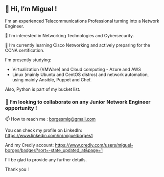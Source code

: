 <b><h2>👋 Hi, I’m Miguel !</h2></b>
 
 I'm an experienced Telecommunications Professional turning into a Network Engineer.

 👀 I’m interested in Networking Technologies and Cybersecurity.
 
 🌱 I’m currently learning Cisco Networking and actively preparing for the CCNA certification.
 
I'm presently studying:</br> 
+ Virtualization (VMWare) and Cloud computing - Azure and AWS 
+ Linux (mainly Ubuntu and CentOS distros) and network automation, using mainly Ansible, Puppet and Chef.
 
 Also, Python is part of my bucket list.
 
 <h3>💞️ I’m looking to collaborate on any Junior Network Engineer opportunity !</h3>
 
📫 How to reach me :
borgesmig@gmail.com

You can check my profile on LinkedIn:
https://www.linkedin.com/in/miguelborges1

And my Credly account:
https://www.credly.com/users/miguel-borges/badges?sort=-state_updated_at&page=1

I'll be glad to provide any further details.

Thank you !
<!---
BorgesMig/BorgesMig is a ✨ special ✨ repository because its `README.md` (this file) appears on your GitHub profile.
You can click the Preview link to take a look at your changes.
--->
